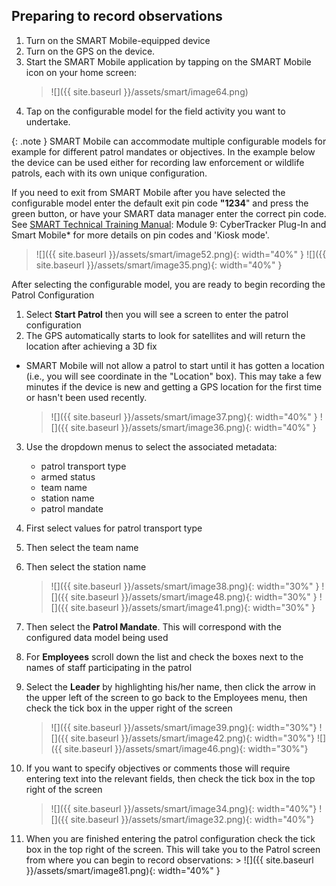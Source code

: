 ## Preparing to record observations

1. Turn on the SMART Mobile-equipped device
2. Turn on the GPS on the device.
3. Start the SMART Mobile application by tapping on the SMART Mobile icon on your home screen:
    > ![]({{ site.baseurl }}/assets/smart/image64.png)
4. Tap on the configurable model for the field activity you want to undertake.

{: .note }
SMART Mobile can accommodate multiple configurable models for example for different patrol mandates or objectives. In the example below the device can be used either for recording law enforcement or wildlife patrols, each with its own unique configuration.

If you need to exit from SMART Mobile after you have selected the configurable model enter the default exit pin code **"1234**" and press the green button, or have your SMART data manager enter the correct pin code. See [SMART Technical Training
Manual](https://smartconservationtools.org/wp-content/uploads/2019/07/SMART%206%20Technical%20Training%20Manual_2019_07_sm.pdf): Module 9: CyberTracker Plug-In and Smart Mobile* for more details on pin codes and 'Kiosk mode'.

> ![]({{ site.baseurl }}/assets/smart/image52.png){: width="40%" } ![]({{ site.baseurl }}/assets/smart/image35.png){: width="40%" }

After selecting the configurable model, you are ready to begin recording the Patrol Configuration

1. Select **Start Patrol** then you will see a screen to enter the patrol configuration
2. The GPS automatically starts to look for satellites and will return the location after achieving a 3D fix
- SMART Mobile will not allow a patrol to start until it has gotten a location (i.e., you will see coordinate in the "Location" box). This may take a few minutes if the device is new and getting a GPS location for the first time or hasn't been used recently.
    > ![]({{ site.baseurl }}/assets/smart/image37.png){: width="40%" } ![]({{ site.baseurl }}/assets/smart/image36.png){: width="40%" }

3. Use the dropdown menus to select the associated metadata:
    -   patrol transport type
    -   armed status
    -   team name
    -   station name
    -   patrol mandate

4. First select values for patrol transport type
5. Then select the team name
6. Then select the station name

    > ![]({{ site.baseurl }}/assets/smart/image38.png){: width="30%" } ![]({{ site.baseurl }}/assets/smart/image48.png){: width="30%" } ![]({{ site.baseurl }}/assets/smart/image41.png){: width="30%" }

7. Then select the **Patrol Mandate**. This will correspond with the configured data model being used

8. For **Employees** scroll down the list and check the boxes next to the names of staff participating in the patrol

9. Select the **Leader** by highlighting his/her name, then click the arrow in the upper left of the screen to go back to the Employees menu, then check the tick box in the upper right of the screen
    > ![]({{ site.baseurl }}/assets/smart/image39.png){: width="30%"} ![]({{ site.baseurl }}/assets/smart/image42.png){: width="30%"} ![]({{ site.baseurl }}/assets/smart/image46.png){: width="30%"}

10. If you want to specify objectives or comments those will require entering text into the relevant fields, then check the tick box in the top right of the screen
    > ![]({{ site.baseurl }}/assets/smart/image34.png){: width="40%"} ![]({{ site.baseurl }}/assets/smart/image32.png){: width="40%"}

11.  When you are finished entering the patrol configuration check the tick box in the top right of the screen. This will take you to the Patrol screen from where you can begin to record observations:
    > ![]({{ site.baseurl }}/assets/smart/image81.png){: width="40%" }
